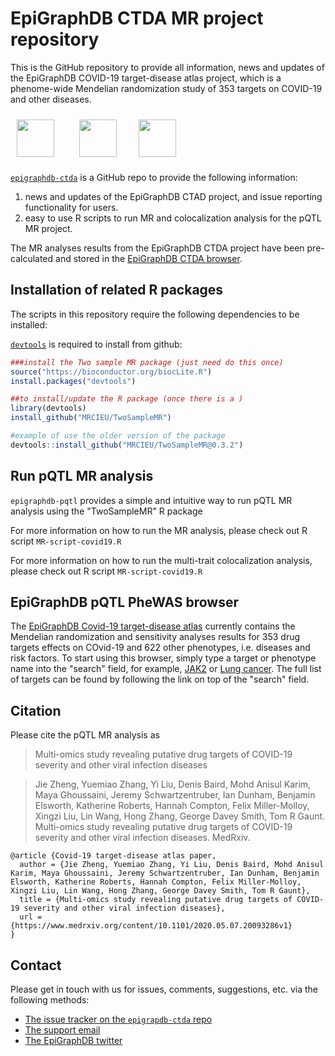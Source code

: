 # EpiGraphDB CTDA MR project repository 
This is the GitHub repository to provide all information, news and updates of the EpiGraphDB COVID-19 target-disease atlas project, which is a phenome-wide Mendelian randomization study of 353 targets on COVID-19 and other diseases. 

<a href="http://epigraphdb.org/pqtl/"><img src="https://epigraphdb.org/img/epigraphdb-logo.ed38e02a.svg" alt="" height="60" style="padding:10px"/></a> <span class="pull-right">&nbsp;&nbsp;&nbsp; <a href="http://www.bris.ac.uk"><img src="https://epigraphdb.org/img/uob.16744ca9.svg" alt="" height="60" style="padding:10px"/></a>&nbsp;&nbsp;&nbsp; <a href="http://www.bris.ac.uk/ieu"><img src="http://www.bristol.ac.uk/media-library/sites/integrative-epidemiology/images/mrc-ieu-logo.png" alt="" height="60" style="padding:10px"/></a> </span>

<!-- badges: start -->

<!--
[![CRAN status](https://www.r-pkg.org/badges/version/epigraphdb)](https://cran.r-project.org/package=epigraphdb)
[![Travis build status](https://travis-ci.org/MRCIEU/epigraphdb-r.svg?branch=master)](https://travis-ci.org/MRCIEU/epigraphdb-ctda)
-->

<!-- badges: end -->

[`epigraphdb-ctda`](https://github.com/MRCIEU/epigraphdb-ctda/) is a GitHub repo to provide the following information: 
1. news and updates of the EpiGraphDB CTAD project, and issue reporting functionality for users. 
2. easy to use R scripts to run MR and colocalization analysis for the pQTL MR project. 

The MR analyses results from the EpiGraphDB CTDA project have been pre-calculated and stored in the [EpiGraphDB CTDA browser](https://epigraphdb.org/ctda/). 

## Installation of related R packages

The scripts in this repository require the following dependencies to be installed:

[`devtools`](https://devtools.r-lib.org/)
is required to install from github:

```r
###install the Two sample MR package (just need do this once) 
source("https://bioconductor.org/biocLite.R")
install.packages("devtools")

##to install/update the R package (once there is a )
library(devtools)
install_github("MRCIEU/TwoSampleMR")

#example of use the older version of the package
devtools::install_github("MRCIEU/TwoSampleMR@0.3.2")
```

## Run pQTL MR analysis

`epigraphdb-pqtl` provides a simple and intuitive way to run pQTL MR analysis using the "TwoSampleMR" R package

For more information on how to run the MR analysis, please check out R script `MR-script-covid19.R`

For more information on how to run the multi-trait colocalization analysis, please check out R script `MR-script-covid19.R`


## EpiGraphDB pQTL PheWAS browser 

The [EpiGraphDB Covid-19 target-disease atlas](https://epigraphdb.org/ctda/) currently contains the Mendelian randomization and sensitivity analyses results for 353 drug targets effects on COvid-19 and 622 other phenotypes, i.e. diseases and risk factors. To start using this browser, simply type a target or phenotype name into the "search" field, for example, [JAK2](https://epigraphdb.org/ctda/JAK2) or [Lung cancer](https://epigraphdb.org/ctda/Lung%20cancer). The full list of targets can be found by following the link on top of the "search" field.

## Citation

Please cite the pQTL MR analysis as

> Multi-omics study revealing putative drug targets of COVID-19 severity and other viral infection diseases

> Jie Zheng, Yuemiao Zhang, Yi Liu, Denis Baird, Mohd Anisul Karim, Maya Ghoussaini, Jeremy Schwartzentruber, Ian Dunham, Benjamin Elsworth, Katherine Roberts, Hannah Compton, Felix Miller-Molloy, Xingzi Liu, Lin Wang, Hong Zhang, George Davey Smith, Tom R Gaunt. Multi-omics study revealing putative drug targets of COVID-19 severity and other viral infection diseases. MedRxiv. 

```
@article {Covid-19 target-disease atlas paper,
  author = {Jie Zheng, Yuemiao Zhang, Yi Liu, Denis Baird, Mohd Anisul Karim, Maya Ghoussaini, Jeremy Schwartzentruber, Ian Dunham, Benjamin Elsworth, Katherine Roberts, Hannah Compton, Felix Miller-Molloy, Xingzi Liu, Lin Wang, Hong Zhang, George Davey Smith, Tom R Gaunt},
  title = {Multi-omics study revealing putative drug targets of COVID-19 severity and other viral infection diseases},
  url = {https://www.medrxiv.org/content/10.1101/2020.05.07.20093286v1}
}
```

## Contact

Please get in touch with us for issues, comments, suggestions, etc. via the following methods:

- [The issue tracker on the `epigrapdb-ctda` repo](https://github.com/MRCIEU/epigraphdb-ctda/issues)
- [The support email](mailto:feedback@epigraphdb.org)
- [The EpiGraphDB twitter](https://twitter.com/epigraphdb)
